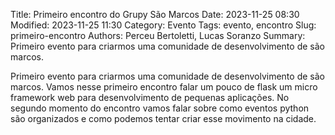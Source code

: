 Title: Primeiro encontro do Grupy São Marcos
Date: 2023-11-25 08:30
Modified: 2023-11-25 11:30
Category: Evento
Tags: evento, encontro
Slug: primeiro-encontro
Authors: Perceu Bertoletti, Lucas Soranzo
Summary: Primeiro evento para criarmos uma comunidade de desenvolvimento de são marcos.

Primeiro evento para criarmos uma comunidade de desenvolvimento de são marcos. 
Vamos nesse primeiro encontro falar um pouco de flask um micro framework web para desenvolvimento de pequenas aplicações.
No segundo momento do encontro vamos falar sobre como eventos python são organizados e como podemos tentar criar esse movimento na cidade.